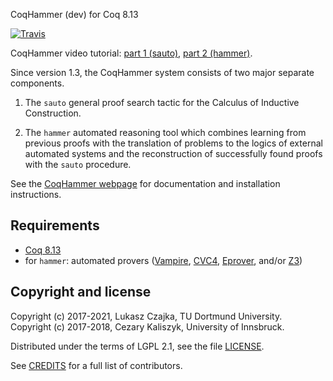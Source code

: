CoqHammer (dev) for Coq 8.13

[![Travis](https://app.travis-ci.com/lukaszcz/coqhammer.svg?branch=coq8.13)](https://app.travis-ci.com/lukaszcz/coqhammer/builds)

CoqHammer video tutorial:
[part 1 (sauto)](https://www.youtube.com/watch?v=0c_utk9bVgU&list=PLXXF_svQE_b-9A5p2OKU7Tjz-NcE7H2xg),
[part 2 (hammer)](https://www.youtube.com/watch?v=EEmpVCSqShA&list=PLXXF_svQE_b_vja6TWFbGNB266Et8m5yC).

Since version 1.3, the CoqHammer system consists of two major separate
components.

1. The `sauto` general proof search tactic for the Calculus of
   Inductive Construction.

2. The `hammer` automated reasoning tool which combines learning from
   previous proofs with the translation of problems to the logics of
   external automated systems and the reconstruction of successfully
   found proofs with the `sauto` procedure.

See the [CoqHammer webpage](https://coqhammer.github.io) for
documentation and installation instructions.

Requirements
------------
- [Coq 8.13](https://github.com/coq/coq)
- for `hammer`: automated provers
  ([Vampire](https://vprover.github.io/download.html),
  [CVC4](http://cvc4.cs.stanford.edu/downloads/),
  [Eprover](http://www.eprover.org), and/or
  [Z3](https://github.com/Z3Prover/z3/releases))

Copyright and license
---------------------

Copyright (c) 2017-2021, Lukasz Czajka, TU Dortmund University.\
Copyright (c) 2017-2018, Cezary Kaliszyk, University of Innsbruck.

Distributed under the terms of LGPL 2.1, see the file
[LICENSE](LICENSE).

See [CREDITS](CREDITS.md) for a full list of contributors.
